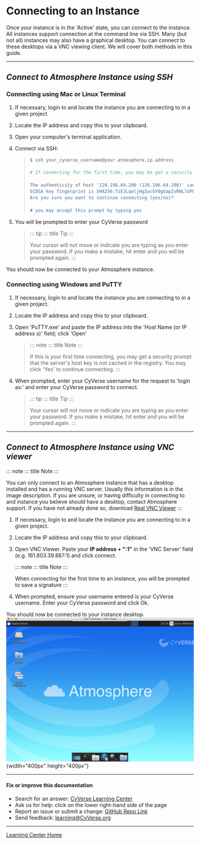 # Connecting to an Instance

Once your instance is in the 'Active' state, you can connect to the
instance. All instances support connection at the command line via SSH.
Many (but not all) instances may also have a graphical desktop. You can
connect to these desktops via a VNC viewing client. We will cover both
methods in this guide.

------------------------------------------------------------------------

## *Connect to Atmosphere Instance using SSH*

### **Connecting using Mac or Linux Terminal**

1.  If necessary, login to and locate the instance you are connecting to
    in a given project.

2.  Locate the IP address and copy this to your clipboard.

3.  Open your computer's terminal application.

4.  Connect via SSH:

    > ``` bash
    > $ ssh your_cyverse_username@your.atmosphere.ip.address
    >
    > # If connecting for the first time, you may be get a security prompt
    >
    > The authenticity of host '128.196.64.200 (128.196.64.200)' can't be established.
    > ECDSA key fingerprint is SHA256:fzEJLqeljHgIwcGY0gUap2sRWLlGPQwUVimhEgkJYBs.
    > Are you sure you want to continue connecting (yes/no)?
    >
    > # you may accept this prompt by typing yes
    > ```

5.  You will be prompted to enter your CyVerse password

    > ::: tip
    > ::: title
    > Tip
    > :::
    >
    > Your cursor will not move or indicate you are typing as you enter
    > your password. If you make a mistake, hit enter and you will be
    > prompted again.
    > :::

You should now be connected to your Atmosphere instance.

### **Connecting using Windows and PuTTY**

1.  If necessary, login to and locate the instance you are connecting to
    in a given project.

2.  Locate the IP address and copy this to your clipboard.

3.  Open 'PuTTY.exe' and paste the IP address into the 'Host Name (or
    IP address s)' field; click 'Open'

    > ::: note
    > ::: title
    > Note
    > :::
    >
    > If this is your first time connecting, you may get a security
    > prompt that the server's host key is not cached in the registry.
    > You may click 'Yes' to continue connecting.
    > :::

4.  When prompted, enter your CyVerse username for the request to
    'login as:' and enter your CyVerse password to connect.

    > ::: tip
    > ::: title
    > Tip
    > :::
    >
    > Your cursor will not move or indicate you are typing as you enter
    > your password. If you make a mistake, hit enter and you will be
    > prompted again.
    > :::

------------------------------------------------------------------------

## *Connect to Atmosphere Instance using VNC viewer*

::: note
::: title
Note
:::

You can only connect to an Atmosphere instance that has a desktop
installed and has a running VNC server. Usually this information is in
the image description. If you are unsure, or having difficulty in
connecting to and instance you believe should have a desktop, contact
Atmosphere support. If you have not already done so, download [Real VNC
Viewer](https://www.realvnc.com/download/viewer/)
:::

1.  If necessary, login to and locate the instance you are connecting to
    in a given project.

2.  Locate the IP address and copy this to your clipboard.

3.  Open VNC Viewer. Paste your **IP address + ":1"** in the 'VNC
    Server' field (e.g. 161.803.39.887:1) and click connect.

    ::: note
    ::: title
    Note
    :::

    When connecting for the first time to an instance, you will be
    prompted to save a signature
    :::

4.  When prompted, ensure your username entered is your CyVerse
    username. Enter your CyVerse password and click Ok.

You should now be connected to your instance desktop.
![vnc_desktop](./img/atmosphere/vnc_desktop.png){width="400px"
height="400px"}

------------------------------------------------------------------------

#### Fix or improve this documentation 

-   Search for an answer: [CyVerse Learning Center](https://learning.cyverse.org/en/latest/)
-   Ask us for help: click on the lower right-hand side of the page
-   Report an issue or submit a change: [GitHub Repo Link](https://github.com/CyVerse-learning-materials/atmosphere_guide/tree/mkdocs)
-   Send feedback: [learning@CyVerse.org](learning@CyVerse.org)

------------------------------------------------------------------------

[Learning Center Home](http://learning.cyverse.org/)